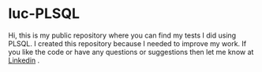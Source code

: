 # luc-PLSQL

Hi, this is my public repository where you can find my tests I did using PLSQL. I created this repository because I needed to improve my work. If you like the code or have any questions or suggestions then let me know at [Linkedin](https://www.linkedin.com/in/lukaszfd84/) . 